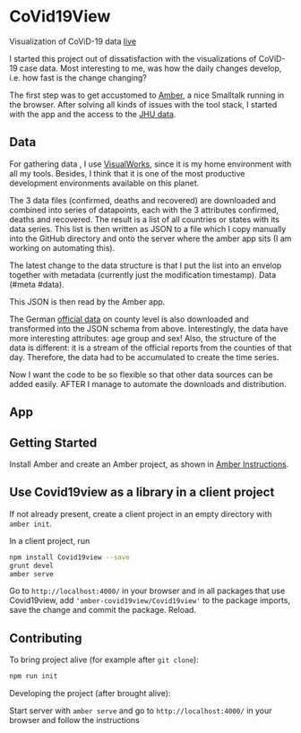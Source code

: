 # CoVid19View

Visualization of CoViD-19 data [live](https://covidcrt.uber.space/)

I started this project out of dissatisfaction with the visualizations of CoViD-19 case data.
Most interesting to me, was how the daily changes develop, i.e. how fast is the change changing?

The first step was to get accustomed to [Amber](https://lolg.it/amber/amber), a nice Smalltalk running in the browser.
After solving all kinds of issues with the tool stack, I started with the app and the access to the [JHU data](https://github.com/CSSEGISandData/COVID-19/tree/master/csse_covid_19_data).

## Data

For gathering data , I use [VisualWorks](http://www.cincomsmalltalk.com/main/products/visualworks/), since it is my home environment with all my tools. Besides, I think that it is one of the most productive development environments available on this planet.

The 3 data files (confirmed, deaths and recovered) are downloaded and combined into series of datapoints, each with the 3 attributes confirmed, deaths and recovered. The result is a list of all countries or states with its data series. This list is then written as JSON to a file which I copy manually into the GitHub directory and onto the server where the amber app sits (I am working on automating this). 

The latest change to the data structure is that I put the list into an envelop together with metadata (currently just the modification timestamp). Data (#meta #data).

This JSON is then read by the Amber app.

The German [official data](https://npgeo-corona-npgeo-de.hub.arcgis.com/datasets/dd4580c810204019a7b8eb3e0b329dd6_0/data) on county level is also downloaded and transformed into the JSON schema from above. Interestingly, the data have more interesting attributes: age group and sex! Also, the structure of the data is different: it is a stream of the official reports from the counties of that day. Therefore, the data had to be accumulated to create the time series.

Now I want the code to be so flexible so that other data sources can be added easily. AFTER I manage to automate the downloads and distribution.

## App



## Getting Started

Install Amber and create an Amber project,
as shown in [Amber Instructions](https://lolg.it/amber/amber#prerequisities).

## Use Covid19view as a library in a client project

If not already present, create a client project
in an empty directory with `amber init`.

In a client project, run

```sh
npm install Covid19view --save
grunt devel
amber serve
```

Go to `http://localhost:4000/` in your browser and
in all packages that use Covid19view,
add `'amber-covid19view/Covid19view'` to the package imports,
save the change and commit the package. Reload.

## Contributing

To bring project alive (for example after `git clone`):

```sh
npm run init
```

Developing the project (after brought alive):
 
Start server with `amber serve` and go to `http://localhost:4000/` in your browser and follow the instructions
